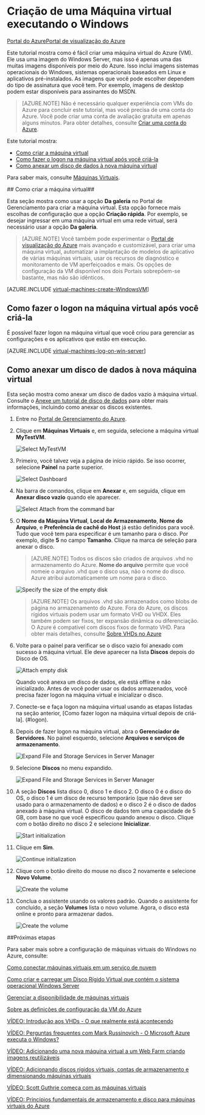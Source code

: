<properties 
	pageTitle="Criar uma máquina virtual que executa o Windows no Azure" 
	description="Aprenda a criar a máquina virtual do Windows (VM) no Azure, em seguida, faça logon e anexe um disco de dados" 
	services="virtual-machines" 
	documentationCenter="" 
	authors="KBDAzure" 
	manager="timlt" 
	editor="tysonn"/>

<tags 
	ms.service="virtual-machines" 
	ms.workload="infrastructure-services" 
	ms.tgt_pltfrm="vm-windows" 
	ms.devlang="na" 
	ms.topic="article" 
	ms.date="01/20/2015" 
	ms.author="kathydav"/>



# Criação de uma Máquina virtual executando o Windows #

<div class="dev-center-tutorial-selector sublanding"><a href="/pt-br/documentation/articles/virtual-machines-windows-tutorial/" title="Azure Portal" class="current">Portal do Azure</a><a href="/pt-br/documentation/articles/virtual-machines-windows-tutorial-azure-preview/" title="Azure Preview Portal">Portal de visualização do Azure</a></div>

Este tutorial mostra como é fácil criar uma máquina virtual do Azure (VM). Ele usa uma imagem do Windows Server, mas isso é apenas uma das muitas imagens disponíveis por meio do Azure. Isso inclui imagens sistemas operacionais do Windows, sistemas operacionais baseados em Linux e aplicativos pré-instalados. As imagens que você pode escolher dependem do tipo de assinatura que você tem. Por exemplo, imagens de desktop podem estar disponíveis para assinantes do MSDN.

> [AZURE.NOTE] Não é necessário qualquer experiência com VMs do Azure para concluir este tutorial, mas você precisa de uma conta do Azure. Você pode criar uma conta de avaliação gratuita em apenas alguns minutos. Para obter detalhes, consulte [Criar uma conta do Azure](http://www.windowsazure.com/pt-br/develop/php/tutorials/create-a-windows-azure-account/). 

Este tutorial mostra:

- [Como criar a máquina virtual](#createvirtualmachine)
- [Como fazer o logon na máquina virtual após você criá-la](#logon)
- [Como anexar um disco de dados à nova máquina virtual](#attachdisk)

Para saber mais, consulte [Máquinas Virtuais](http://go.microsoft.com/fwlink/p/?LinkID=271224).


##<a id="createvirtualmachine"> </a>Como criar a máquina virtual##

Esta seção mostra como usar a opção **Da galeria** no Portal de Gerenciamento para criar a máquina virtual. Esta opção fornece mais escolhas de configuração que a opção **Criação rápida**. Por exemplo, se desejar ingressar em uma máquina virtual em uma rede virtual, será necessário usar a opção **Da galeria**.

> [AZURE.NOTE] Você também pode experimentar o [Portal de visualização do Azure](https://portal.azure.com) mais avançado e customizável, para criar uma máquina virtual, automatizar a implantação de modelos de aplicativo de várias máquinas virtuais, usar os recursos de diagnóstico e monitoramento de VM aperfeiçoados e mais. Os opções de configuração da VM disponível nos dois Portais sobrepõem-se bastante, mas não são idênticos.  

[AZURE.INCLUDE [virtual-machines-create-WindowsVM](../includes/virtual-machines-create-WindowsVM.md)]

## <a id="logon"> </a>Como fazer o logon na máquina virtual após você criá-la ##

É possível fazer logon na máquina virtual que você criou para gerenciar as configurações e os aplicativos que estão em execução.

[AZURE.INCLUDE [virtual-machines-log-on-win-server](../includes/virtual-machines-log-on-win-server.md)]

## <a id="attachdisk"> </a>Como anexar um disco de dados à nova máquina virtual ##

Esta seção mostra como anexar um disco de dados vazio à máquina virtual. Consulte o [Anexe um tutorial de disco de dados](http://www.windowsazure.com/pt-br/documentation/articles/storage-windows-attach-disk/) para obter mais informações, incluindo como anexar os discos existentes.

1. Entre no [Portal de Gerenciamento do Azure](http://manage.windowsazure.com).

2. Clique em **Máquinas Virtuais** e, em seguida, selecione a máquina virtual **MyTestVM**.

	![Select MyTestVM](./media/virtual-machines-windows-tutorial/selectvm.png)
	
3. Primeiro, você talvez veja a página de início rápido. Se isso ocorrer, selecione **Painel** na parte superior.

	![Select Dashboard](./media/virtual-machines-windows-tutorial/dashboard.png)

4. Na barra de comandos, clique em **Anexar** e, em seguida, clique em **Anexar disco vazio** quando ele aparecer.

	![Select Attach from the command bar](./media/virtual-machines-windows-tutorial/commandbarattach.png)	

5. O **Nome da Máquina Virtual**, **Local de Armazenamento**, **Nome do Arquivo**, e **Preferência de cachê do Host** já estão definidos para você. Tudo que você tem para especificar é um tamanho para o disco. Por exemplo, digite **5** no campo **Tamanho**. Clique na marca de seleção para anexar o disco.


	>[AZURE.NOTE] Todos os discos são criados de arquivos .vhd no armazenamento do Azure. **Nome do arquivo** permite que você nomeie o arquivo .vhd que o disco usa, não o nome do disco. Azure atribui automaticamente um nome para o disco. 

	![Specify the size of the empty disk](./media/virtual-machines-windows-tutorial/emptydisksize.png)	
	
	>[AZURE.NOTE] Os arquivos .vhd são armazenados como blobs de página no armazenamento do Azure. Fora do Azure, os discos rígidos virtuais podem usar um formato VHD ou VHDX. Eles também podem ser fixos, ter expansão dinâmica ou diferenciação. O Azure é compatível com discos fixos de formato VHD. Para obter mais detalhes, consulte [Sobre VHDs no Azure](http://msdn.microsoft.com/pt-br/library/azure/dn790344.aspx)  

6. Volte para o painel para verificar se o disco vazio foi anexado com sucesso à máquina virtual. Ele deve aparecer na lista **Discos** depois do Disco de OS.

	![Attach empty disk](./media/virtual-machines-windows-tutorial/disklistwithdatadisk.png)

	Quando você anexa um disco de dados, ele está offline e não inicializado. Antes de você poder usar os dados armazenados, você precisa fazer logon na máquina virtual e inicializar o disco.

7. Conecte-se e faça logon na máquina virtual usando as etapas listadas na seção anterior, [Como fazer logon na máquina virtual depois de criá-la]. (#logon).

8. Depois de fazer logon na máquina virtual, abra o **Gerenciador de Servidores**. No painel esquerdo, selecione **Arquivos e serviços de armazenamento**.

	![Expand File and Storage Services in Server Manager](./media/virtual-machines-windows-tutorial/fileandstorageservices.png)

9. Selecione **Discos** no menu expandido.

	![Expand File and Storage Services in Server Manager](./media/virtual-machines-windows-tutorial/selectdisks.png)	
	
10.	A seção **Discos** lista disco 0, disco 1 e disco 2. O disco 0 é o disco do OS, o disco 1 é um disco de recurso temporário (que não deve ser usado para o armazenamento de dados) e o disco 2 é o disco de dados anexado à máquina virtual. O disco de dados tem uma capacidade de 5 GB, com base no que você especificou quando anexou o disco. Clique com o botão direito no disco 2 e selecione **Inicializar**.

	![Start initialization](./media/virtual-machines-windows-tutorial/initializedisk.png)

11. Clique em **Sim**.

	![Continue initialization](./media/virtual-machines-windows-tutorial/yesinitialize.png)

12. Clique com o botão direito do mouse no disco 2 novamente e selecione **Novo Volume**. 

	![Create the volume](./media/virtual-machines-windows-tutorial/initializediskvolume.png)

13. Conclua o assistente usando os valores padrão. Quando o assistente for concluído, a seção **Volumes** lista o novo volume. Agora, o disco está online e pronto para armazenar dados. 

	![Create the volume](./media/virtual-machines-windows-tutorial/newvolumecreated.png)
	
##Próximas etapas 

Para saber mais sobre a configuração de máquinas virtuais do Windows no Azure, consulte:

[Como conectar máquinas virtuais em um serviço de nuvem](http://www.windowsazure.com/pt-br/documentation/articles/cloud-services-connect-virtual-machine/)

[Como criar e carregar um Disco Rígido Virtual que contém o sistema operacional Windows Server](http://www.windowsazure.com/pt-br/documentation/articles/virtual-machines-create-upload-vhd-windows-server/)

[Gerenciar a disponibilidade de máquinas virtuais](http://www.windowsazure.com/pt-br/documentation/articles/manage-availability-virtual-machines/)

[Sobre as definições de configuração da VM do Azure](http://msdn.microsoft.com/library/azure/dn763935.aspx)

[VÍDEO: Introdução aos VHDs - O que realmente está acontecendo](http://azure.microsoft.com/pt-br/documentation/videos/getting-started-with-azure-virtual-machines)

[VÍDEO: Perguntas frequentes com Mark Russinovich - O Microsoft Azure executa o Windows?](http://azure.microsoft.com/pt-br/documentation/videos/mark-russinovich-windows-on-azure)

[VÍDEO: Adicionando uma nova máquina virtual a um Web Farm criando imagens reutilizáveis](http://azure.microsoft.com/pt-br/documentation/videos/adding-virtual-machines-web-farm)

[VÍDEO: Adicionando discos rígidos virtuais, contas de armazenamento e dimensionando máquinas virtuais](http://azure.microsoft.com/pt-br/documentation/videos/adding-drives-scaling-virtual-machines)

[VÍDEO: Scott Guthrie começa com as máquinas virtuais](http://azure.microsoft.com/pt-br/documentation/videos/virtual-machines-scottgu)

[VÍDEO: Princípios fundamentais de armazenamento e disco para máquinas virtuais do Azure](http://azure.microsoft.com/pt-br/documentation/videos/storage-and-disks-virtual-machines)



[Sobre máquinas virtuais no Azure]: #virtualmachine
[Como criar a máquina virtual]: #custommachine
[Como fazer o logon na máquina virtual após você criá-la]: #logon
[Como anexar um disco de dados à nova máquina virtual]: #attachdisk
[Como configurar a comunicação com a máquina virtual]: #endpoints

<!--HONumber=42-->
